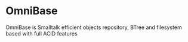 OmniBase
========

OmniBase is Smalltalk efficient objects repository, BTree and filesystem based with full ACID features

